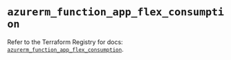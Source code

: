 # `azurerm_function_app_flex_consumption`

Refer to the Terraform Registry for docs: [`azurerm_function_app_flex_consumption`](https://registry.terraform.io/providers/hashicorp/azurerm/4.39.0/docs/resources/function_app_flex_consumption).
